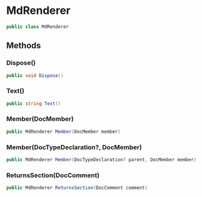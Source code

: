 # MdRenderer
```cs
public class MdRenderer
```

## Methods
### Dispose()
```cs
public void Dispose()
```

### Text()
```cs
public string Text()
```

### Member(DocMember)
```cs
public MdRenderer Member(DocMember member)
```

### Member(DocTypeDeclaration?<DocTypeDeclaration>, DocMember)
```cs
public MdRenderer Member(DocTypeDeclaration? parent, DocMember member)
```

### ReturnsSection(DocComment)
```cs
public MdRenderer ReturnsSection(DocComment comment)
```

